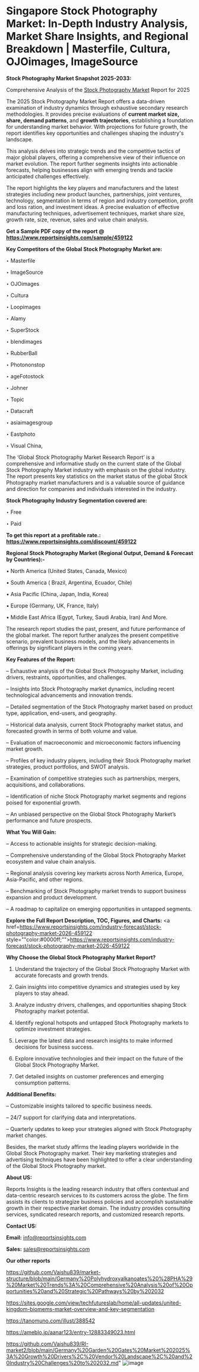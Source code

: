 # Singapore Stock Photography Market: In-Depth Industry Analysis, Market Share Insights, and Regional Breakdown | Masterfile, Cultura, OJOimages, ImageSource

<strong>Stock Photography Market Snapshot 2025-2033:</strong>

Comprehensive Analysis of the <a href=https://www.reportsinsights.com/sample/459122>Stock Photography Market</a> Report for 2025

The 2025 Stock Photography Market Report offers a data-driven examination of industry dynamics through exhaustive secondary research methodologies. It provides precise evaluations of <strong>current market size, share, demand patterns</strong>, and <strong>growth trajectories</strong>, establishing a foundation for understanding market behavior. With projections for future growth, the report identifies key opportunities and challenges shaping the industry's landscape.

This analysis delves into strategic trends and the competitive tactics of major global players, offering a comprehensive view of their influence on market evolution. The report further segments insights into actionable forecasts, helping businesses align with emerging trends and tackle anticipated challenges effectively.

The report highlights the key players and manufacturers and the latest strategies including new product launches, partnerships, joint ventures, technology, segmentation in terms of region and industry competition, profit and loss ration, and investment ideas. A precise evaluation of effective manufacturing techniques, advertisement techniques, market share size, growth rate, size, revenue, sales and value chain analysis.

<strong>Get a Sample PDF copy of the report @ <a href=https://www.reportsinsights.com/sample/459122 style=color:#0000ff;>https://www.reportsinsights.com/sample/459122</a></strong>

<strong>Key Competitors of the Global Stock Photography Market are:</strong>

‣ Masterfile

‣ ImageSource

‣ OJOimages

‣ Cultura

‣ Loopimages

‣ Alamy

‣ SuperStock

‣ blendimages

‣ RubberBall

‣ Photononstop

‣ ageFotostock

‣ Johner

‣ Topic

‣ Datacraft

‣ asiaimagesgroup

‣ Eastphoto

‣ Visual China,

The ‘Global Stock Photography Market Research Report’ is a comprehensive and informative study on the current state of the Global Stock Photography Market industry with emphasis on the global industry. The report presents key statistics on the market status of the global Stock Photography market manufacturers and is a valuable source of guidance and direction for companies and individuals interested in the industry.

<strong>Stock Photography Industry Segmentation covered are:</strong>

‣ Free

‣ Paid

<strong>To get this report at a profitable rate.: <a href=https://www.reportsinsights.com/discount/459122 style=color:#0000ff;>https://www.reportsinsights.com/discount/459122</a></strong>

<strong>Regional Stock Photography Market (Regional Output, Demand &amp; Forecast by Countries):-</strong>

• North America (United States, Canada, Mexico)

• South America ( Brazil, Argentina, Ecuador, Chile)

• Asia Pacific (China, Japan, India, Korea)

• Europe (Germany, UK, France, Italy)

• Middle East Africa (Egypt, Turkey, Saudi Arabia, Iran) And More.

The research report studies the past, present, and future performance of the global market. The report further analyzes the present competitive scenario, prevalent business models, and the likely advancements in offerings by significant players in the coming years.

<strong>Key Features of the Report:</strong>

– Exhaustive analysis of the Global Stock Photography Market, including drivers, restraints, opportunities, and challenges.

– Insights into Stock Photography market dynamics, including recent technological advancements and innovation trends.

– Detailed segmentation of the Stock Photography market based on product type, application, end-users, and geography.

– Historical data analysis, current Stock Photography market status, and forecasted growth in terms of both volume and value.

– Evaluation of macroeconomic and microeconomic factors influencing market growth.

– Profiles of key industry players, including their Stock Photography market strategies, product portfolios, and SWOT analysis.

– Examination of competitive strategies such as partnerships, mergers, acquisitions, and collaborations.

– Identification of niche Stock Photography market segments and regions poised for exponential growth.

– An unbiased perspective on the Global Stock Photography Market’s performance and future prospects.

<strong>What You Will Gain:</strong>

– Access to actionable insights for strategic decision-making.

– Comprehensive understanding of the Global Stock Photography Market ecosystem and value chain analysis.

– Regional analysis covering key markets across North America, Europe, Asia-Pacific, and other regions.

– Benchmarking of Stock Photography market trends to support business expansion and product development.

– A roadmap to capitalize on emerging opportunities in untapped segments.

<strong>Explore the Full Report Description, TOC, Figures, and Charts:</strong>
<a href=https://www.reportsinsights.com/industry-forecast/stock-photography-market-2026-459122 style=""color:#0000ff;"">https://www.reportsinsights.com/industry-forecast/stock-photography-market-2026-459122</a>

<strong>Why Choose the Global Stock Photography Market Report?</strong>

1. Understand the trajectory of the Global Stock Photography Market with accurate forecasts and growth trends.

2. Gain insights into competitive dynamics and strategies used by key players to stay ahead.

3. Analyze industry drivers, challenges, and opportunities shaping Stock Photography market potential.

4. Identify regional hotspots and untapped Stock Photography markets to optimize investment strategies.

5. Leverage the latest data and research insights to make informed decisions for business success.

6. Explore innovative technologies and their impact on the future of the Global Stock Photography Market.

7. Get detailed insights on customer preferences and emerging consumption patterns.

<strong>Additional Benefits:</strong>

– Customizable insights tailored to specific business needs.

– 24/7 support for clarifying data and interpretations.

– Quarterly updates to keep your strategies aligned with Stock Photography market changes.

Besides, the market study affirms the leading players worldwide in the Global Stock Photography market. Their key marketing strategies and advertising techniques have been highlighted to offer a clear understanding of the Global Stock Photography market.

<strong><strong>About US</strong>:</strong>

Reports Insights is the leading research industry that offers contextual and data-centric research services to its customers across the globe. The firm assists its clients to strategize business policies and accomplish sustainable growth in their respective market domain. The industry provides consulting services, syndicated research reports, and customized research reports.

<strong>Contact US:</strong>

<p class=><b>Email:</b> <a href=mailto:info@reportsinsights.com>info@reportsinsights.com</a></p>
<p class=><b>Sales:</b> <a href=mailto:sales@reportsinsights.com>sales@reportsinsights.com</a></p>

<strong>Our other reports</strong>

<a href=https://github.com/Vaishu839/market-structure/blob/main/Germany%20Polyhydroxyalkanoates%20%28PHA%29%20Market%20Trends%3A%20Comprehensive%20Analysis%20of%20Opportunities%20and%20Strategic%20Pathways%20by%202032>https://github.com/Vaishu839/market-structure/blob/main/Germany%20Polyhydroxyalkanoates%20%28PHA%29%20Market%20Trends%3A%20Comprehensive%20Analysis%20of%20Opportunities%20and%20Strategic%20Pathways%20by%202032</a>

<a href=https://sites.google.com/view/techfutureslab/home/all-updates/united-kingdom-biomems-market-overview-and-key-segmentation>https://sites.google.com/view/techfutureslab/home/all-updates/united-kingdom-biomems-market-overview-and-key-segmentation</a>

<a href=https://tanomuno.com/illust/388542>https://tanomuno.com/illust/388542</a>

<a href=https://ameblo.jp/aanar123/entry-12883349023.html>https://ameblo.jp/aanar123/entry-12883349023.html</a>

<a href=https://github.com/Vaishu839/RI-market2/blob/main/Germany%20Garden%20Gates%20Market%202025%3A%20Growth%20Drivers%2C%20Vendor%20Landscape%2C%20and%20Industry%20Challenges%20to%202032.md>https://github.com/Vaishu839/RI-market2/blob/main/Germany%20Garden%20Gates%20Market%202025%3A%20Growth%20Drivers%2C%20Vendor%20Landscape%2C%20and%20Industry%20Challenges%20to%202032.md</a>"
![image](https://github.com/user-attachments/assets/77f72e1f-ed0a-4bc0-8955-1fcc9c21f913)
